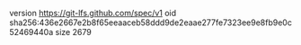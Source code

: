 version https://git-lfs.github.com/spec/v1
oid sha256:436e2667e2b8f65eeaaceb58ddd9de2eaae277fe7323ee9e8fb9e0c52469440a
size 2679
